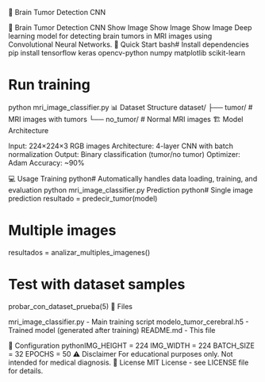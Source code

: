 🧠 Brain Tumor Detection CNN

🧠 Brain Tumor Detection CNN
Show Image
Show Image
Show Image
Deep learning model for detecting brain tumors in MRI images using Convolutional Neural Networks.
🚀 Quick Start
bash# Install dependencies
pip install tensorflow keras opencv-python numpy matplotlib scikit-learn

# Run training
python mri_image_classifier.py
📊 Dataset Structure
dataset/
├── tumor/          # MRI images with tumors
└── no_tumor/       # Normal MRI images
🏗️ Model Architecture

Input: 224×224×3 RGB images
Architecture: 4-layer CNN with batch normalization
Output: Binary classification (tumor/no tumor)
Optimizer: Adam
Accuracy: ~90%

💻 Usage
Training
python# Automatically handles data loading, training, and evaluation
python mri_image_classifier.py
Prediction
python# Single image prediction
resultado = predecir_tumor(model)

# Multiple images
resultados = analizar_multiples_imagenes()

# Test with dataset samples
probar_con_dataset_prueba(5)
📁 Files

mri_image_classifier.py - Main training script
modelo_tumor_cerebral.h5 - Trained model (generated after training)
README.md - This file

🔧 Configuration
pythonIMG_HEIGHT = 224
IMG_WIDTH = 224
BATCH_SIZE = 32
EPOCHS = 50
⚠️ Disclaimer
For educational purposes only. Not intended for medical diagnosis.
📄 License
MIT License - see LICENSE file for details.
